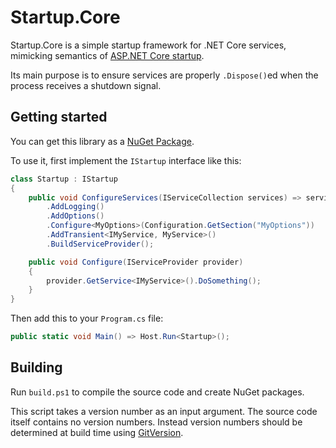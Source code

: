 # Startup.Core

Startup.Core is a simple startup framework for .NET Core services, mimicking semantics of [ASP.NET Core startup](https://docs.microsoft.com/en-us/aspnet/core/fundamentals/startup).

Its main purpose is to ensure services are properly `.Dispose()`ed when the process receives a shutdown signal.

## Getting started

You can get this library as a [NuGet Package](https://www.nuget.org/packages/Startup.Core/).

To use it, first implement the `IStartup` interface like this:

```csharp
class Startup : IStartup
{
    public void ConfigureServices(IServiceCollection services) => services
        .AddLogging()
        .AddOptions()
        .Configure<MyOptions>(Configuration.GetSection("MyOptions"))
        .AddTransient<IMyService, MyService>()
        .BuildServiceProvider();

    public void Configure(IServiceProvider provider)
    {
        provider.GetService<IMyService>().DoSomething();
    }
}
```

Then add this to your `Program.cs` file:

```csharp
public static void Main() => Host.Run<Startup>();
```

## Building

Run `build.ps1` to compile the source code and create NuGet packages.

This script takes a version number as an input argument. The source code itself contains no version numbers. Instead version numbers should be determined at build time using [GitVersion](http://gitversion.readthedocs.io/).

